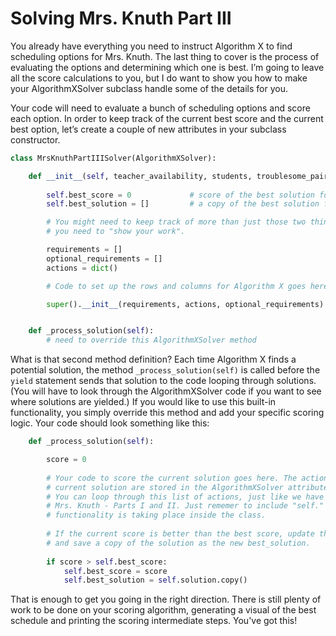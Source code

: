 # Solving Mrs. Knuth Part III

You already have everything you need to instruct Algorithm X to find scheduling options for Mrs. Knuth. The last thing to cover is the process of evaluating the options and determining which one is best. I’m going to leave all the score calculations to you, but I do want to show you how to make your AlgorithmXSolver subclass handle some of the details for you.

Your code will need to evaluate a bunch of scheduling options and score each option. In order to keep track of the current best score and the current best option, let’s create a couple of new attributes in your subclass constructor.

```python
class MrsKnuthPartIIISolver(AlgorithmXSolver):

    def __init__(self, teacher_availability, students, troublesome_pairs):
        
        self.best_score = 0             # score of the best solution found so far
        self.best_solution = []         # a copy of the best solution found so far

        # You might need to keep track of more than just those two things above since
        # you need to "show your work".

        requirements = []
        optional_requirements = []
        actions = dict()

        # Code to set up the rows and columns for Algorithm X goes here.

        super().__init__(requirements, actions, optional_requirements)


    def _process_solution(self):
        # need to override this AlgorithmXSolver method
```

What is that second method definition? Each time Algorithm X finds a potential solution, the method `_process_solution(self)` is called before the `yield` statement sends that solution to the code looping through solutions. (You will have to look through the AlgorithmXSolver code if you want to see where solutions are yielded.) If you would like to use this built-in functionality, you simply override this method and add your specific scoring logic. Your code should look something like this:


```python
    def _process_solution(self):

        score = 0
    
        # Your code to score the current solution goes here. The actions that make up the
        # current solution are stored in the AlgorithmXSolver attribute self.solution.
        # You can loop through this list of actions, just like we have already done in
        # Mrs. Knuth - Parts I and II. Just rememer to include "self." becuase this
        # functionality is taking place inside the class.
    
        # If the current score is better than the best score, update the best score
        # and save a copy of the solution as the new best_solution.
    
        if score > self.best_score:
            self.best_score = score
            self.best_solution = self.solution.copy()
```

That is enough to get you going in the right direction. There is still plenty of work to be done on your scoring algorithm, generating a visual of the best schedule and printing the scoring intermediate steps. You've got this!
